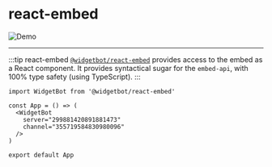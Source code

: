 # react-embed

![Demo](https://i.imgur.com/b2SirC2.png)

---

:::tip react-embed
[`@widgetbot/react-embed`](/embed/react-embed/) provides access to the embed as a React component. It provides syntactical sugar for the `embed-api`, with 100% type safety (using TypeScript).
:::
```tsx
import WidgetBot from '@widgetbot/react-embed'

const App = () => (
  <WidgetBot
    server="299881420891881473"
    channel="355719584830980096"
  />
)

export default App
```
